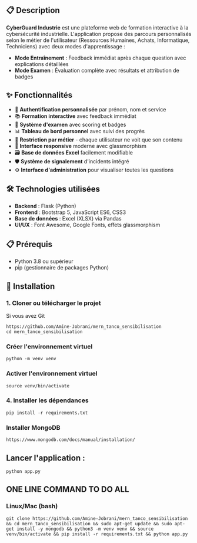 ## 📋 Description

**CyberGuard Industrie** est une plateforme web de formation interactive à la cybersécurité industrielle. L'application propose des parcours personnalisés selon le métier de l'utilisateur (Ressources Humaines, Achats, Informatique, Techniciens) avec deux modes d'apprentissage :

- **Mode Entraînement** : Feedback immédiat après chaque question avec explications détaillées
- **Mode Examen** : Évaluation complète avec résultats et attribution de badges

## ✨ Fonctionnalités

- 🔐 **Authentification personnalisée** par prénom, nom et service
- 📚 **Formation interactive** avec feedback immédiat
- 📝 **Système d'examen** avec scoring et badges
- 📊 **Tableau de bord personnel** avec suivi des progrès
- 👥 **Restriction par métier** - chaque utilisateur ne voit que son contenu
- 📱 **Interface responsive** moderne avec glassmorphism
- 🗃️ **Base de données Excel** facilement modifiable
- 🛡️ **Système de signalement** d'incidents intégré
- ⚙️ **Interface d'administration** pour visualiser toutes les questions

## 🛠️ Technologies utilisées

- **Backend** : Flask (Python)
- **Frontend** : Bootstrap 5, JavaScript ES6, CSS3
- **Base de données** : Excel (XLSX) via Pandas
- **UI/UX** : Font Awesome, Google Fonts, effets glassmorphism

## 📋 Prérequis

- Python 3.8 ou supérieur
- pip (gestionnaire de packages Python)

## 🚀 Installation

### 1. Cloner ou télécharger le projet
Si vous avez Git
```
https://github.com/Amine-Jobrani/mern_tanco_sensibilisation
cd mern_tanco_sensibilisation
```

### Créer l'environnement virtuel
```
python -m venv venv
```
### Activer l'environnement virtuel
```
source venv/bin/activate
```
### 4. Installer les dépendances
```
pip install -r requirements.txt
```
### Installer MongoDB
```
https://www.mongodb.com/docs/manual/installation/
```

## Lancer l'application :
```
python app.py
```


## ONE LINE COMMAND TO DO ALL
### Linux/Mac (bash)
```
git clone https://github.com/Amine-Jobrani/mern_tanco_sensibilisation && cd mern_tanco_sensibilisation && sudo apt-get update && sudo apt-get install -y mongodb && python3 -m venv venv && source venv/bin/activate && pip install -r requirements.txt && python app.py
```

